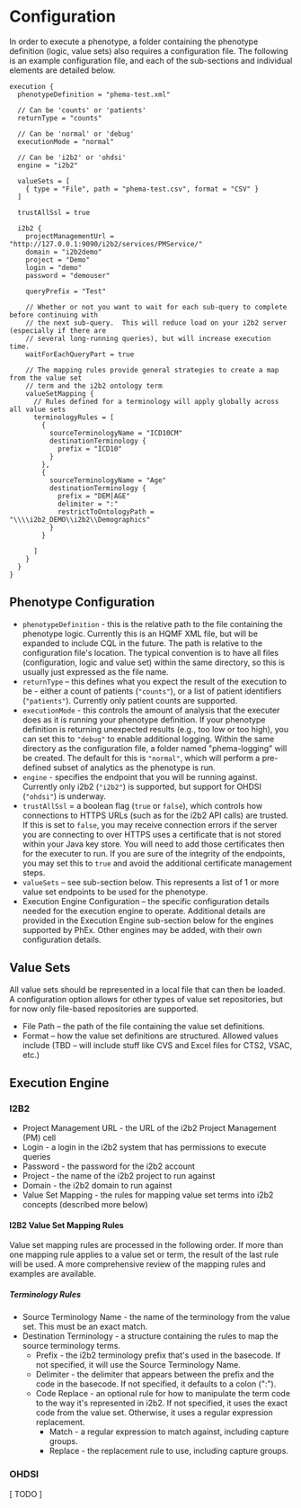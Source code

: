 # ConfigurationIn order to execute a phenotype, a folder containing the phenotype definition (logic, value sets) also requires a configuration file.  The following is an example configuration file, and each of the sub-sections and individual elements are detailed below.

```
execution {
  phenotypeDefinition = "phema-test.xml"

  // Can be 'counts' or 'patients'
  returnType = "counts"

  // Can be 'normal' or 'debug'
  executionMode = "normal"

  // Can be 'i2b2' or 'ohdsi'
  engine = "i2b2"

  valueSets = [
    { type = "File", path = "phema-test.csv", format = "CSV" }
  ]

  trustAllSsl = true

  i2b2 {
    projectManagementUrl = "http://127.0.0.1:9090/i2b2/services/PMService/"
    domain = "i2b2demo"
    project = "Demo"
    login = "demo"
    password = "demouser"

    queryPrefix = "Test"

    // Whether or not you want to wait for each sub-query to complete before continuing with
    // the next sub-query.  This will reduce load on your i2b2 server (especially if there are
    // several long-running queries), but will increase execution time.
    waitForEachQueryPart = true

    // The mapping rules provide general strategies to create a map from the value set
    // term and the i2b2 ontology term
    valueSetMapping {
      // Rules defined for a terminology will apply globally across all value sets
      terminologyRules = [
        {
          sourceTerminologyName = "ICD10CM"
          destinationTerminology {
            prefix = "ICD10"
          }
        },
        {
          sourceTerminologyName = "Age"
          destinationTerminology {
            prefix = "DEM|AGE"
            delimiter = ":"
            restrictToOntologyPath = "\\\\i2b2_DEMO\\i2b2\\Demographics"
          }
        }

      ]
    }
  }
}
```## Phenotype Configuration
* `phenotypeDefinition` - this is the relative path to the file containing the phenotype logic.  Currently this is an HQMF XML file, but will be expanded to include CQL in the future. The path is relative to the configuration file's location.  The typical convention is to have all files (configuration, logic and value set) within the same directory, so this is usually just expressed as the file name.* `returnType` – this defines what you expect the result of the execution to be - either a count of patients (`"counts"`), or a list of patient identifiers (`"patients"`).  Currently only patient counts are supported. 
* `executionMode` - this controls the amount of analysis that the executer does as it is running your phenotype definition.  If your phenotype definition is returning unexpected results (e.g., too low or too high), you can set this to `"debug"` to enable additional logging.  Within the same directory as the configuration file, a folder named "phema-logging" will be created.  The default for this is `"normal"`, which will perform a pre-defined subset of analytics as the phenotype is run.
* `engine` - specifies the endpoint that you will be running against.  Currently only i2b2 (`"i2b2"`) is supported, but support for OHDSI (`"ohdsi"`) is underway.
* `trustAllSsl` = a boolean flag (`true` or `false`), which controls how connections to HTTPS URLs (such as for the i2b2 API calls) are trusted.  If this is set to `false`, you may receive connection errors if the server you are connecting to over HTTPS uses a certificate that is not stored within your Java key store.  You will need to add those certificates then for the executer to run.  If you are sure of the integrity of the endpoints, you may set this to `true` and avoid the additional certificate management steps.
* `valueSets` – see sub-section below.  This represents a list of 1 or more value set endpoints to be used for the phenotype.* Execution Engine Configuration – the specific configuration details needed for the execution engine to operate.  Additional details are provided in the Execution Engine sub-section below for the engines supported by PhEx.  Other engines may be added, with their own configuration details.## Value SetsAll value sets should be represented in a local file that can then be loaded.  A configuration option allows for other types of value set repositories, but for now only file-based repositories are supported.* File Path – the path of the file containing the value set definitions.* Format – how the value set definitions are structured.  Allowed values include (TBD – will include stuff like CVS and Excel files for CTS2, VSAC, etc.)## Execution Engine### I2B2* Project Management URL - the URL of the i2b2 Project Management (PM) cell* Login - a login in the i2b2 system that has permissions to execute queries* Password - the password for the i2b2 account* Project - the name of the i2b2 project to run against* Domain - the i2b2 domain to run against* Value Set Mapping - the rules for mapping value set terms into i2b2 concepts (described more below)#### I2B2 Value Set Mapping RulesValue set mapping rules are processed in the following order.  If more than one mapping rule applies toa value set or term, the result of the last rule will be used.  A more comprehensive review of the mappingrules and examples are available.##### Terminology Rules* Source Terminology Name - the name of the terminology from the value set.  This must be an exact match.* Destination Terminology - a structure containing the rules to map the source terminology terms.  * Prefix - the i2b2 terminology prefix that's used in the basecode. If not specified, it will use the Source Terminology Name.  * Delimiter - the delimiter that appears between the prefix and the code in the basecode.  If not specified, it defaults to a colon (":").  * Code Replace - an optional rule for how to manipulate the term code to the way it's represented in i2b2.  If not specified, it uses      the exact code from the value set.  Otherwise, it uses a regular expression replacement.     * Match - a regular expression to match against, including capture groups.     * Replace - the replacement rule to use, including capture groups.### OHDSI[ TODO ]